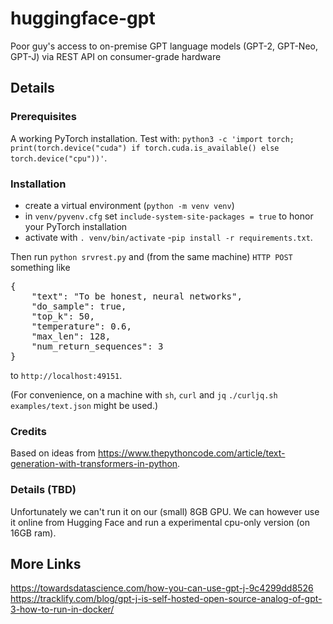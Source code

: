 # huggingface-gpt
Poor guy's access to on-premise GPT language models (GPT-2, GPT-Neo, GPT-J) via REST API on consumer-grade hardware

## Details
### Prerequisites
A working PyTorch installation. Test with: `python3 -c 'import torch; print(torch.device("cuda") if torch.cuda.is_available() else torch.device("cpu"))'`.

### Installation
- create a virtual environment (`python -m venv venv`)
- in `venv/pyvenv.cfg` set `include-system-site-packages = true` to honor your PyTorch installation
- activate with `. venv/bin/activate`
-`pip install -r requirements.txt`.

Then run `python srvrest.py` and (from the same machine) `HTTP POST` something like
<pre>
{
    "text": "To be honest, neural networks",
    "do_sample": true,
    "top_k": 50,
    "temperature": 0.6,
    "max_len": 128,
    "num_return_sequences": 3
}
</pre>
to `http://localhost:49151`.

(For convenience, on a machine with `sh`, `curl` and `jq` `./curljq.sh examples/text.json` might be used.)

### Credits
Based on ideas from https://www.thepythoncode.com/article/text-generation-with-transformers-in-python.

### Details (TBD) 

Unfortunately we can't run it on our (small) 8GB GPU. We can however use it
online from Hugging Face and run a experimental cpu-only version (on 16GB ram).

## More Links
https://towardsdatascience.com/how-you-can-use-gpt-j-9c4299dd8526
https://tracklify.com/blog/gpt-j-is-self-hosted-open-source-analog-of-gpt-3-how-to-run-in-docker/
